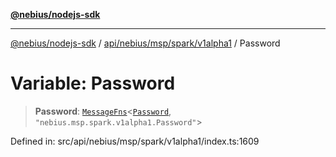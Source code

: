 [**@nebius/nodejs-sdk**](../../../../../../README.md)

---

[@nebius/nodejs-sdk](../../../../../../README.md) / [api/nebius/msp/spark/v1alpha1](../README.md) / Password

# Variable: Password

> **Password**: [`MessageFns`](../../../../../../runtime/protos/core/interfaces/MessageFns.md)\<[`Password`](../interfaces/Password.md), `"nebius.msp.spark.v1alpha1.Password"`\>

Defined in: src/api/nebius/msp/spark/v1alpha1/index.ts:1609

